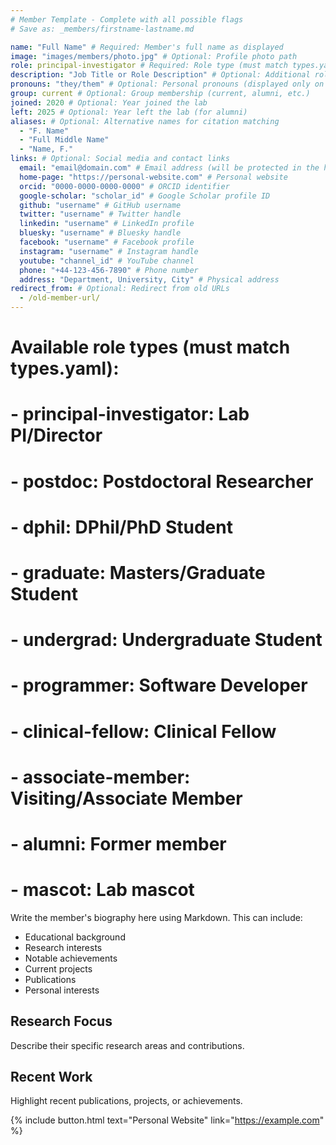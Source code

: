 ```yaml
---
# Member Template - Complete with all possible flags
# Save as: _members/firstname-lastname.md

name: "Full Name" # Required: Member's full name as displayed
image: "images/members/photo.jpg" # Optional: Profile photo path
role: principal-investigator # Required: Role type (must match types.yaml)
description: "Job Title or Role Description" # Optional: Additional role description
pronouns: "they/them" # Optional: Personal pronouns (displayed only on personal page)
group: current # Optional: Group membership (current, alumni, etc.)
joined: 2020 # Optional: Year joined the lab
left: 2025 # Optional: Year left the lab (for alumni)
aliases: # Optional: Alternative names for citation matching
  - "F. Name"
  - "Full Middle Name"
  - "Name, F."
links: # Optional: Social media and contact links
  email: "email@domain.com" # Email address (will be protected in the html files)
  home-page: "https://personal-website.com" # Personal website
  orcid: "0000-0000-0000-0000" # ORCID identifier
  google-scholar: "scholar_id" # Google Scholar profile ID
  github: "username" # GitHub username
  twitter: "username" # Twitter handle
  linkedin: "username" # LinkedIn profile
  bluesky: "username" # Bluesky handle
  facebook: "username" # Facebook profile
  instagram: "username" # Instagram handle
  youtube: "channel_id" # YouTube channel
  phone: "+44-123-456-7890" # Phone number
  address: "Department, University, City" # Physical address
redirect_from: # Optional: Redirect from old URLs
  - /old-member-url/
---
```


# Available role types (must match types.yaml):

# - principal-investigator: Lab PI/Director

# - postdoc: Postdoctoral Researcher

# - dphil: DPhil/PhD Student

# - graduate: Masters/Graduate Student

# - undergrad: Undergraduate Student

# - programmer: Software Developer

# - clinical-fellow: Clinical Fellow

# - associate-member: Visiting/Associate Member

# - alumni: Former member

# - mascot: Lab mascot

Write the member's biography here using Markdown. This can include:

- Educational background
- Research interests
- Notable achievements
- Current projects
- Publications
- Personal interests

## Research Focus

Describe their specific research areas and contributions.

## Recent Work

Highlight recent publications, projects, or achievements.

{% include button.html text="Personal Website" link="https://example.com" %}

